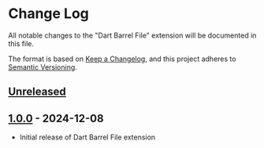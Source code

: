 # Change Log

All notable changes to the "Dart Barrel File" extension will be documented in this file.

The format is based on [Keep a Changelog](https://keepachangelog.com/en/1.0.0/),
and this project adheres to [Semantic Versioning](https://semver.org/spec/v2.0.0.html).

## [Unreleased]

## [1.0.0] - 2024-12-08

- Initial release of Dart Barrel File extension

[Unreleased]: https://github.com/ManuelGil/ovsx-dart-barrel/compare/v1.0.0...HEAD
[1.0.0]: https://githttps://github.com/ManuelGil/ovsx-dart-barrel/releases/tag/v1.0.0
